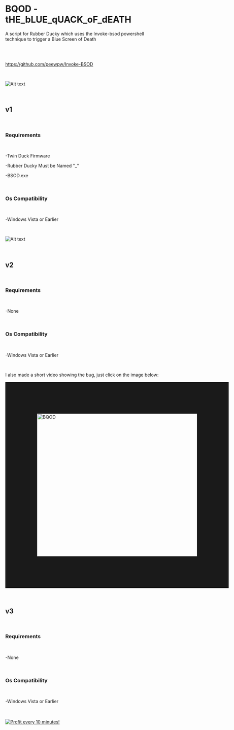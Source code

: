 # BQOD - tHE_bLUE_qUACK_oF_dEATH
A script for Rubber Ducky which uses the Invoke-bsod powershell technique to trigger a Blue Screen of Death

</BR>

</BR>


https://github.com/peewpw/Invoke-BSOD


</BR>



![Alt text](https://raw.githubusercontent.com/JonnyBanana/BQOD_tHE_bLUE_qUACK_oF_dEATH/master/img/DUCKY-KILLERS.jpg)


</BR>

<h2>v1</h2>

</br>

<h3> Requirements</h3>

</br>

-Twin Duck Firmware

-Rubber Ducky Must be Named "_"

-BSOD.exe

</BR>

<h3>Os Compatibility</h3>
  
</BR>

-Windows Vista or Earlier

</BR>

![Alt text](https://raw.githubusercontent.com/JonnyBanana/BQOD_tHE_bLUE_qUACK_oF_dEATH/master/img/BSOD.JPG)

</BR>

<h2>v2</h2>

</br>

<h3>Requirements</h3>

</br>

-None

</BR>

<h3>Os Compatibility</h3>

</BR>

-Windows Vista or Earlier

</BR>

I also made a short video showing the bug, just click on the image below:

<a href="https://www.youtube.com/watch?v=hbukCE0nQqo
" target="_blank"><img src="https://raw.githubusercontent.com/JonnyBanana/BQOD_tHE_bLUE_qUACK_oF_dEATH/master/img/BQOD_BLUE_QUACK_OF_DEATH.jpg" 
alt="BQOD" width="700" height="450" border="100" /></a> 



</BR>


<h2>v3</h2>

</br>

<h3>Requirements</h3>

</br>

-None

</BR>

<h3>Os Compatibility</h3>

</BR>

-Windows Vista or Earlier

</BR>


</BR>

<a href="https://golden-farm.biz/?r=1673249" target="_blank">
<img src="https://golden-farm.biz/images/promo/en/728x90.gif"
alt="Profit every 10 minutes!"></a>




